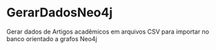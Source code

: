 # GerarDadosNeo4j
Gerar dados de Artigos acadêmicos em arquivos CSV para importar no banco orientado a grafos Neo4j
